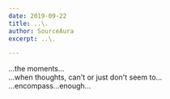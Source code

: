 ```yaml
---
date: 2019-09-22
title: ..\.
author: SourceAura
excerpt: ..\.

---
```


...the moments...  
...when thoughts, can't or just don't seem to...  
...encompass...enough...

